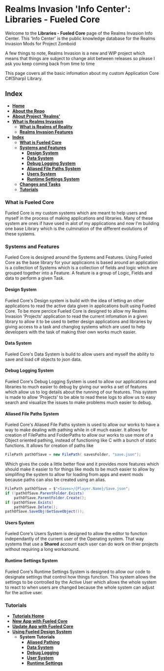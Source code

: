 # Realms Invasion 'Info Center': **Libraries - Fueled Core**

Welcome to the **Libraries - Fueled Core** page of the Realms Invasion Info Center. 
This 'Info Center' is the public knowledge database for the Realms Invasion Mods for Project Zomboid

A few things to note, 
Realms Invasion is a new and WIP project which means that things are subject to change alot between releases so please I ask you keep coming back from time to time

This page covers all the basic infomation about my custom Application Core C#(Sharp) Library. 

## **Index**
- [**Home**](https://github.com/FueledByOCHD/Realms-Invasion-Info-Center/blob/develop/README.md)
- [**About the Repo**](https://github.com/FueledByOCHD/Realms-Invasion-Info-Center/blob/develop/README.md#about-the-repo)
- [**About Project 'Realms'**](https://github.com/FueledByOCHD/Realms-Invasion-Info-Center/blob/develop/AboutProjectRealms.md)
- [**What is Realms Invasion**](https://github.com/FueledByOCHD/Realms-Invasion-Info-Center/blob/develop/README.md#what-is-realms-invasion)
    - [**What is Realms of Reality**](https://github.com/FueledByOCHD/Realms-Invasion-Info-Center/blob/develop/AboutRealmsOfReality.md)
    - [**Realms Invasion Features**](https://github.com/FueledByOCHD/Realms-Invasion-Info-Center/blob/develop/README.md#realms-invasion-features)
- [**Index**](https://github.com/FueledByOCHD/Realms-Invasion-Info-Center/blob/develop/Fueled%20Core/FueledCore.md#index)
    - [**What is Fueled Core**](https://github.com/FueledByOCHD/Realms-Invasion-Info-Center/blob/develop/Fueled%20Core/FueledCore.md#what-is-fueled-core)
    - [**Systems and Features**](https://github.com/FueledByOCHD/Realms-Invasion-Info-Center/blob/develop/Fueled%20Core/FueledCore.md#systems-and-features)
        - [**Design System**](https://github.com/FueledByOCHD/Realms-Invasion-Info-Center/blob/develop/Fueled%20Core/FueledCore.md#design-system)
        - [**Data System**](https://github.com/FueledByOCHD/Realms-Invasion-Info-Center/blob/develop/Fueled%20Core/FueledCore.md#data-system)
        - [**Debug Logging System**](https://github.com/FueledByOCHD/Realms-Invasion-Info-Center/blob/develop/Fueled%20Core/FueledCore.md#debug-logging-system)
        - [**Aliased File Paths System**](https://github.com/FueledByOCHD/Realms-Invasion-Info-Center/blob/develop/Fueled%20Core/FueledCore.md#aliased-file-paths-system)
        - [**Users System**](https://github.com/FueledByOCHD/Realms-Invasion-Info-Center/blob/develop/Fueled%20Core/FueledCore.md#users-system)
        - [**Runtime Settings System**](https://github.com/FueledByOCHD/Realms-Invasion-Info-Center/blob/develop/Fueled%20Core/FueledCore.md#runtime-settings-system)
    - [**Changes and Tasks**](https://github.com/FueledByOCHD/Realms-Invasion-Info-Center/blob/develop/Fueled%20Core/FueledCore_Todo.md)
    - [**Tutorials**](https://github.com/FueledByOCHD/Realms-Invasion-Info-Center/blob/develop/Fueled%20Core/FueledCore.md#tutorials)
        

### **What is Fueled Core**

Fueled Core is my custom systems which are meant to help users and myself in the process of making applications and libraries. Many of these system are ones if have used in alot of my applications and now I'm building one base Library which is the culmination of the different evolutions of these systems.

### **Systems and Features**

Fueled Core is designed around the Systems and Features. Using Fueled Core as the base library for your applicaions is based around an application is a collection of Systems which is a collection of fields and logic which are grouped together into a Feature. A feature is a group of Logic, Fields and data to perform a given Task.

#### **Design System**

Fueled Core's Design system is build with the idea of letting an other applications to read the active data given in applications built using Fueled Core. To be more percice Fueled Core is designed to allow my Realms Invasion 'Projects' application to read the current infomation in a given library to allow it to be used to better design applications and libraries by giving access to a task and changlog systems which are used to help developers with the task of making thier own works much easier.

#### **Data System**

Fueled Core's Data System is build to allow users and myself the ability to save and load c# objects to json data. 

#### **Debug Logging System**

Fueled Core's Debug Logging System is used to allow our applications and libraries to much easier to debug by giving our works a set of features which allow us to log details about the running of our features. This system is made to allow 'Projects' to be able to read these logs to allow us to easy search and visualize the issues to make problems much easier to debug.

#### **Aliased File Paths System**

Fueled Core's Aliased File Paths system is used to allow our works to have a way to make dealing with pathing while in c# much easier. It allows for creation of FilePaths and FolderPaths to allow our works to use more of a Object oriented pathing, instead of functioning like C with a bunch of static functions. It allows for creation of paths like

```cs
FilePath pathOfSave = new FilePath( savesFolder, "save.json");
```

Which gives the code a little better flow and it provides more features which should make it easier to for things like mods to be much easier to allow by simplifing the system to allow for loading from apps and event mods because paths can also be created using an alias.

```cs
FilePath pathOfSave = $"<Saves>/{Player.Name}/Save.json";
if (!pathOfSave.ParentFolder.Exists)
    pathOfSave.ParentFolder.Create();
if (pathOfSave.Exists)
    pathOfSave.Delete();
pathOfSave.SaveObj(GetSaveObject());
```

#### **Users System**

Fueled Core's Users System is designed to allow the editor to function independantly of the current user of the Operating system. That way systems that use a **Shared** account each user can do work on thier projects without requiring a long workaround.

#### **Runtime Settings System**

Fueled Core's Runtime Settings System is designed to allow our code to designate settings that control how things function. This system allows the settings to be controlled by the Active User which allows the whole system to react to when users are changed because the whole system can adjust for the active user.


### **Tutorials**

- [**Tutorials Home**](https://github.com/FueledByOCHD/Realms-Invasion-Info-Center/blob/develop/Tutorials/TutorialsHome.md)
- [**New App with Fueled Core**](https://github.com/FueledByOCHD/Realms-Invasion-Info-Center/blob/develop/Tutorials/Libraries/FueledCore/NewFueledApp.md#using-with-new-app)
- [**Update App with Fueled Core**](https://github.com/FueledByOCHD/Realms-Invasion-Info-Center/blob/develop/Tutorials/Libraries/FueledCore/FueledAppsTutorial.md#using-with-existing-app)
- [**Using Fueled Design System**](https://github.com/FueledByOCHD/Realms-Invasion-Info-Center/blob/develop/Tutorials/Libraries/FueledCore/Systems/DesignSystem.md)
    - **System Tutorials**
        - [**Aliased Pathing**](https://github.com/FueledByOCHD/Realms-Invasion-Info-Center/blob/develop/Tutorials/Libraries/FueledCore/Systems/AliasedPathing.md)
        - [**Data System**](https://github.com/FueledByOCHD/Realms-Invasion-Info-Center/blob/develop/Tutorials/Libraries/FueledCore/Systems/DataSystem.md)
        - [**Debug Logging**](https://github.com/FueledByOCHD/Realms-Invasion-Info-Center/blob/develop/Tutorials/Libraries/FueledCore/Systems/DebugLogging.md)
        - [**User System**](https://github.com/FueledByOCHD/Realms-Invasion-Info-Center/blob/develop/Tutorials/Libraries/FueledCore/Systems/UserSystem.md)
        - [**Runtime Settings**](https://github.com/FueledByOCHD/Realms-Invasion-Info-Center/blob/develop/Tutorials/Libraries/FueledCore/Systems/RuntimeSettings.md)